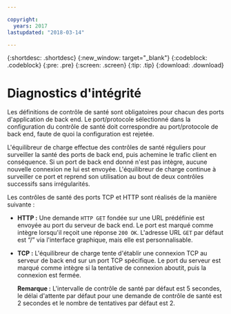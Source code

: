 ```yaml
---

copyright:
  years: 2017
lastupdated: "2018-03-14"

---
```


{:shortdesc: .shortdesc}
{:new_window: target="_blank"}
{:codeblock: .codeblock}
{:pre: .pre}
{:screen: .screen}
{:tip: .tip}
{:download: .download}

# Diagnostics d'intégrité

Les définitions de contrôle de santé sont obligatoires pour chacun des ports d'application de back end. Le port/protocole sélectionné dans la configuration du contrôle de santé doit correspondre au port/protocole de back end, faute de quoi la configuration est rejetée. 

L'équilibreur de charge effectue des contrôles de santé réguliers pour surveiller la santé des ports de back end, puis achemine le trafic client en conséquence. Si un port de back end donné n'est pas intègre, aucune nouvelle connexion ne lui est envoyée. L'équilibreur de charge continue à surveiller ce port et reprend son utilisation au bout de deux contrôles successifs sans irrégularités. 

Les contrôles de santé des ports TCP et HTTP sont réalisés de la manière suivante :

* **HTTP :** Une demande `HTTP GET` fondée sur une URL prédéfinie est envoyée au port du serveur de back end. Le port est marqué comme intègre lorsqu'il reçoit une réponse `200 OK`. L'adresse URL `GET` par défaut est “/” via l'interface graphique, mais elle est personnalisable. 

* **TCP :** L'équilibreur de charge tente d'établir une connexion TCP au serveur de back end sur un port TCP spécifique. Le port du serveur est marqué comme intègre si la tentative de connexion aboutit, puis la connexion est fermée. 

	**Remarque :** L'intervalle de contrôle de santé par défaut est 5 secondes, le délai d'attente par défaut pour une demande de contrôle de santé est 2 secondes et le nombre de tentatives par défaut est 2. 
